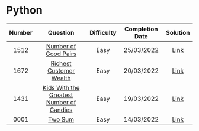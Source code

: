 # Python

| Number 	|        Question       	| Difficulty 	| Completion Date 	| Solution 	|
|:------:	|:---------------------:	|:----------:	|:---------------:	|:--------:	|
|  1512  	|        [Number of Good Pairs](https://leetcode.com/problems/number-of-good-pairs/)        	|    Easy    	|    25/03/2022   	|   [Link](https://github.com/KOrfanakis/LeetCode-Solutions/tree/main/Python/Problems/1512-Number_of_Good_Pairs) 
|  1672  	|        [Richest Customer Wealth](https://leetcode.com/problems/richest-customer-wealth/)        	|    Easy    	|    20/03/2022   	|   [Link](https://github.com/KOrfanakis/LeetCode-Solutions/tree/main/Python/Problems/1672-Richest_Customer_Wealth) 
|  1431  	|        [Kids With the Greatest Number of Candies](https://leetcode.com/problems/kids-with-the-greatest-number-of-candies/)        	|    Easy    	|    19/03/2022   	|   [Link](https://github.com/KOrfanakis/LeetCode-Solutions/tree/main/Python/Problems/1431-Kids_With_the_Greatest_Number_of_Candies)  
|  0001  	|        [Two Sum](https://leetcode.com/problems/two-sum/)        	|    Easy    	|    14/03/2022   	|   [Link](https://github.com/KOrfanakis/LeetCode-Solutions/tree/main/Python/Problems/0001-Two_Sum)  
